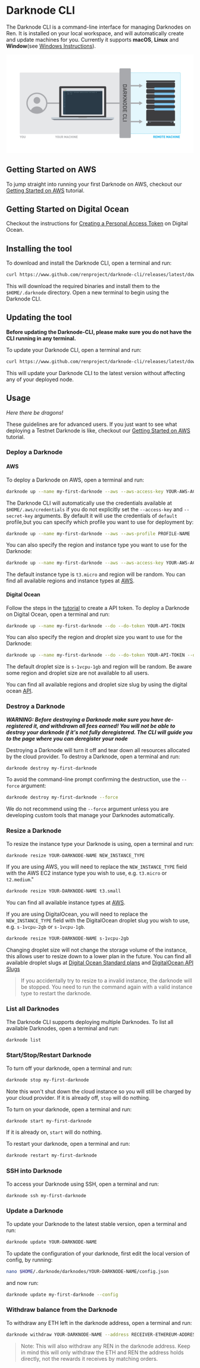 # Darknode CLI

The Darknode CLI is a command-line interface for managing Darknodes on Ren. It is installed on your local workspace, and will automatically create and update machines for you. Currently it supports **macOS**, **Linux** and **Window**(see [Windows Instructions](docs/windows-instructions.md)). 

![](./docs/darknode-cli-overview.jpg)

## Getting Started on AWS

To jump straight into running your first Darknode on AWS, checkout our [Getting Started on AWS](./docs/getting-started-on-aws.md) tutorial.

## Getting Started on Digital Ocean
 
Checkout the instructions for [Creating a Personal Access Token](https://github.com/renproject/darknode-cli#digital-ocean) on Digital Ocean.


## Installing the tool

To download and install the Darknode CLI, open a terminal and run:

```sh
curl https://www.github.com/renproject/darknode-cli/releases/latest/download/install.sh -sSfL | sh
```

This will download the required binaries and install them to the `$HOME/.darknode` directory. Open a new terminal to begin using the Darknode CLI.

## Updating the tool

**Before updating the Darknode-CLI, please make sure you do not have the CLI running in any terminal.**

To update your Darknode CLI, open a terminal and run:

```sh
curl https://www.github.com/renproject/darknode-cli/releases/latest/download/update.sh -sSfL | sh
```

This will update your Darknode CLI to the latest version without affecting any of your deployed node. 

## Usage

_Here there be dragons!_

These guidelines are for advanced users. If you just want to see what deploying a Testnet Darknode is like, checkout our [Getting Started on AWS](./docs/getting-started-on-aws.md) tutorial.

### Deploy a Darknode

#### AWS

To deploy a Darknode on AWS, open a terminal and run:

```sh
darknode up --name my-first-darknode --aws --aws-access-key YOUR-AWS-ACCESS-KEY --aws-secret-key YOUR-AWS-SECRET-KEY
``` 

The Darknode CLI will automatically use the credentials available at `$HOME/.aws/credentials` if you do not explicitly set the `--access-key` and `--secret-key` arguments.
By default it will use the credentials of `default` profile,but you can specify which profile you want to use for deployment by:

```sh
darknode up --name my-first-darknode --aws --aws-profile PROFILE-NAME
```

You can also specify the region and instance type you want to use for the Darknode:

```sh
darknode up --name my-first-darknode --aws --aws-access-key YOUR-AWS-ACCESS-KEY --aws-secret-key YOUR-AWS-SECRET-KEY --aws-region eu-west-1 --aws-instance t2.small
``` 
The default instance type is `t3.micro` and region will be random.
You can find all available regions and instance types at [AWS](https://docs.aws.amazon.com/AmazonRDS/latest/UserGuide/Concepts.RegionsAndAvailabilityZones.html).

#### Digital Ocean

Follow the steps in the [tutorial](https://www.digitalocean.com/docs/api/create-personal-access-token/) to create a API token. 
To deploy a Darknode on Digital Ocean, open a terminal and run:

```sh
darknode up --name my-first-darknode --do --do-token YOUR-API-TOKEN
``` 

You can also specify the region and droplet size you want to use for the Darknode:

```sh
darknode up --name my-first-darknode --do --do-token YOUR-API-TOKEN --do-region nyc1 --do-droplet s-2vcpu-2gb
``` 

The default droplet size is `s-1vcpu-1gb` and region will be random. 
Be aware some region and droplet size are not available to all users.

You can find all available regions and droplet size slug by using the digital ocean [API](https://developers.digitalocean.com/documentation/v2/#regions).

### Destroy a Darknode

_**WARNING: Before destroying a Darknode make sure you have de-registered it, and withdrawn all fees earned! You will not be able to destroy your darknode if it's not fully deregistered. The CLI will guide you to the page where you can deregister your node**_

Destroying a Darknode will turn it off and tear down all resources allocated by the cloud provider. To destroy a Darknode, open a terminal and run:

```sh
darknode destroy my-first-darknode
``` 

To avoid the command-line prompt confirming the destruction, use the `--force` argument: 

```sh
darknode destroy my-first-darknode --force
```

We do not recommend using the `--force` argument unless you are developing custom tools that manage your Darknodes automatically.

### Resize a Darknode 

To resize the instance type your Darknode is using, open a terminal and run:
```sh
darknode resize YOUR-DARKNODE-NAME NEW_INSTANCE_TYPE
```

If you are using AWS, you will need to replace the `NEW_INSTANCE_TYPE` field with the AWS EC2 instance type you wish to use, e.g. `t3.micro` or `t2.medium`."
```sh
darknode resize YOUR-DARKNODE-NAME t3.small
```
You can find all available instance types at [AWS](https://aws.amazon.com/ec2/instance-types).

If you are using DigitalOcean, you will need to replace the `NEW_INSTANCE_TYPE` field with the DigitalOcean droplet slug you wish to use, e.g. `s-1vcpu-2gb` or `s-1vcpu-1gb`.
```sh
darknode resize YOUR-DARKNODE-NAME s-1vcpu-2gb
``` 

Changing droplet size will not change the storage volume of the instance, this allows user to resize down to a lower plan in the future. You can find all available droplet slugs at [Digital Ocean Standard plans](https://developers.digitalocean.com/documentation/changelog/api-v2/new-size-slugs-for-droplet-plan-changes/) and [DigitalOcean API Slugs](https://slugs.do-api.dev/)

> If you accidentally try to resize to a invalid instance, the darknode will be stopped. You need to run the command again with a valid instance type to restart the darknode. 


### List all Darknodes

The Darknode CLI supports deploying multiple Darknodes. To list all available Darknodes, open a terminal and run:

```sh
darknode list
```

### Start/Stop/Restart Darknode

To turn off your darknode, open a terminal and run: 

```sh
darknode stop my-first-darknode

``` 

Note this won't shut down the cloud instance so you will still be charged by your cloud provider. 
If it is already off, `stop` will do nothing.


To turn on your darknode, open a terminal and run: 

```sh
darknode start my-first-darknode
``` 

If it is already on, `start` will do nothing.

To restart your darknode, open a terminal and run: 

```sh
darknode restart my-first-darknode
``` 

### SSH into Darknode

To access your Darknode using SSH, open a terminal and run:

```sh
darknode ssh my-first-darknode
``` 

### Update a Darknode

To update your Darknode to the latest stable version, open a terminal and run:

```sh
darknode update YOUR-DARKNODE-NAME
``` 

To update the configuration of your darknode, first edit the local version of config, by running:

```sh
nano $HOME/.darknode/darknodes/YOUR-DARKNODE-NAME/config.json
``` 

and now run:

```sh
darknode update my-first-darknode --config
``` 

### Withdraw balance from the Darknode

To withdraw any ETH left in the darknode address, open a terminal and run:

```sh
darknode withdraw YOUR-DARKNODE-NAME --address RECEIVER-ETHEREUM-ADDRESS
``` 

> Note: This will also withdraw any REN in the darknode address. Keep in mind this will only withdraw the ETH and REN the address holds directly, not the rewards it receives by matching orders.
